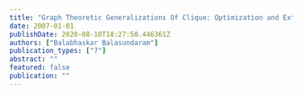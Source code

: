 ```yaml
---
title: "Graph Theoretic Generalizations Of Clique: Optimization and Extensions"
date: 2007-01-01
publishDate: 2020-08-10T18:27:50.446361Z
authors: ["Balabhaskar Balasundaram"]
publication_types: ["7"]
abstract: ""
featured: false
publication: ""
---
```


